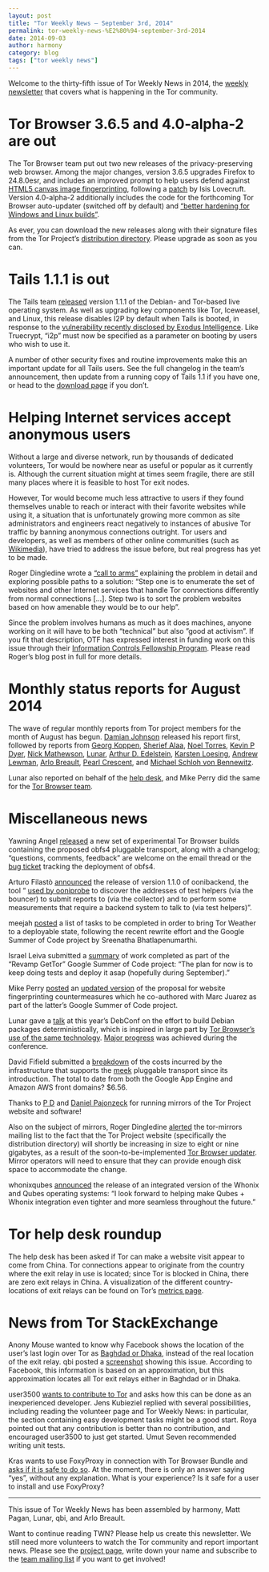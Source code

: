 ```yaml
---
layout: post
title: "Tor Weekly News — September 3rd, 2014"
permalink: tor-weekly-news-%E2%80%94-september-3rd-2014
date: 2014-09-03
author: harmony
category: blog
tags: ["tor weekly news"]
---
```


Welcome to the thirty-fifth issue of Tor Weekly News in 2014, the [weekly newsletter](https://lists.torproject.org/cgi-bin/mailman/listinfo/tor-news) that covers what is happening in the Tor community.

# Tor Browser 3.6.5 and 4.0-alpha-2 are out

The Tor Browser team put out two new releases of the privacy-preserving web browser. Among the major changes, version 3.6.5 upgrades Firefox to 24.8.0esr, and includes an improved prompt to help users defend against [HTML5 canvas image fingerprinting](https://lists.torproject.org/pipermail/tor-talk/2014-July/033969.html), following a [patch](https://bugs.torproject.org/12684) by Isis Lovecruft. Version 4.0-alpha-2 additionally includes the code for the forthcoming Tor Browser auto-updater (switched off by default) and [“better hardening for Windows and Linux builds”](https://lists.torproject.org/pipermail/tor-qa/2014-September/000458.html).

As ever, you can download the new releases along with their signature files from the Tor Project’s [distribution directory](https://www.torproject.org/dist/torbrowser/). Please upgrade as soon as you can.

# Tails 1.1.1 is out

The Tails team [released](https://tails.boum.org/news/version_1.1.1/) version 1.1.1 of the Debian- and Tor-based live operating system. As well as upgrading key components like Tor, Iceweasel, and Linux, this release disables I2P by default when Tails is booted, in response to the [vulnerability recently disclosed by Exodus Intelligence](https://tails.boum.org/security/Security_hole_in_I2P_0.9.13/). Like Truecrypt, “i2p” must now be specified as a parameter on booting by users who wish to use it.

A number of other security fixes and routine improvements make this an important update for all Tails users. See the full changelog in the team’s announcement, then update from a running copy of Tails 1.1 if you have one, or head to the [download page](https://tails.boum.org/download/) if you don’t.

# Helping Internet services accept anonymous users

Without a large and diverse network, run by thousands of dedicated volunteers, Tor would be nowhere near as useful or popular as it currently is. Although the current situation might at times seem fragile, there are still many places where it is feasible to host Tor exit nodes.

However, Tor would become much less attractive to users if they found themselves unable to reach or interact with their favorite websites while using it, a situation that is unfortunately growing more common as site administrators and engineers react negatively to instances of abusive Tor traffic by banning anonymous connections outright. Tor users and developers, as well as members of other online communities (such as [Wikimedia](https://meta.wikimedia.org/wiki/Grants:IdeaLab/Partnership_between_Wikimedia_community_and_Tor_community)), have tried to address the issue before, but real progress has yet to be made.

Roger Dingledine wrote a [“call to arms”](https://blog.torproject.org/blog/call-arms-helping-internet-services-accept-anonymous-users) explaining the problem in detail and exploring possible paths to a solution: “Step one is to enumerate the set of websites and other Internet services that handle Tor connections differently from normal connections […]. Step two is to sort the problem websites based on how amenable they would be to our help”.

Since the problem involves humans as much as it does machines, anyone working on it will have to be both “technical” but also ”good at activism”. If you fit that description, OTF has expressed interest in funding work on this issue through their [Information Controls Fellowship Program](https://www.opentechfund.org/labs/fellowships). Please read Roger’s blog post in full for more details.

# Monthly status reports for August 2014

The wave of regular monthly reports from Tor project members for the month of August has begun. [Damian Johnson](https://lists.torproject.org/pipermail/tor-reports/2014-August/000626.html) released his report first, followed by reports from [Georg Koppen](https://lists.torproject.org/pipermail/tor-reports/2014-August/000627.html), [Sherief Alaa](https://lists.torproject.org/pipermail/tor-reports/2014-September/000628.html), [Noel Torres](https://lists.torproject.org/pipermail/tor-reports/2014-September/000629.html), [Kevin P Dyer](https://lists.torproject.org/pipermail/tor-reports/2014-September/000630.html), [Nick Mathewson](https://lists.torproject.org/pipermail/tor-reports/2014-September/000633.html), [Lunar](https://lists.torproject.org/pipermail/tor-reports/2014-September/000635.html), [Arthur D. Edelstein](https://lists.torproject.org/pipermail/tor-reports/2014-September/000636.html), [Karsten Loesing](https://lists.torproject.org/pipermail/tor-reports/2014-September/000637.html), [Andrew Lewman](https://lists.torproject.org/pipermail/tor-reports/2014-September/000638.html), [Arlo Breault](https://lists.torproject.org/pipermail/tor-reports/2014-September/000639.html), [Pearl Crescent](https://lists.torproject.org/pipermail/tor-reports/2014-September/000640.html), and [Michael Schloh von Bennewitz](https://lists.torproject.org/pipermail/tor-reports/2014-September/000641.html).

Lunar also reported on behalf of the [help desk](https://lists.torproject.org/pipermail/tor-reports/2014-September/000634.html), and Mike Perry did the same for the [Tor Browser team](https://lists.torproject.org/pipermail/tor-reports/2014-September/000642.html).

# Miscellaneous news

Yawning Angel [released](https://lists.torproject.org/pipermail/tor-dev/2014-August/007420.html) a new set of experimental Tor Browser builds containing the proposed obfs4 pluggable transport, along with a changelog; “questions, comments, feedback” are welcome on the email thread or the [bug ticket](https://bugs.torproject.org/12130) tracking the deployment of obfs4.

Arturo Filastò [announced](https://lists.torproject.org/pipermail/tor-dev/2014-September/007450.html) the release of version 1.1.0 of oonibackend, the tool “ [used by ooniprobe](https://pypi.python.org/pypi/oonibackend) to discover the addresses of test helpers (via the bouncer) to submit reports to (via the collector) and to perform some measurements that require a backend system to talk to (via test helpers)”.

meejah [posted](https://lists.torproject.org/pipermail/tor-dev/2014-August/007426.html) a list of tasks to be completed in order to bring Tor Weather to a deployable state, following the recent rewrite effort and the Google Summer of Code project by Sreenatha Bhatlapenumarthi.

Israel Leiva submitted a [summary](https://lists.torproject.org/pipermail/tor-dev/2014-August/007427.html) of work completed as part of the “Revamp GetTor” Google Summer of Code project: “The plan for now is to keep doing tests and deploy it asap (hopefully during September).”

Mike Perry [posted](https://lists.torproject.org/pipermail/tor-dev/2014-August/007417.html) an [updated version](https://gitweb.torproject.org/user/mikeperry/torspec.git/blob/refs/heads/multihop-padding-primitives:/proposals/ideas/xxx-multihop-padding-primitives.txt) of the proposal for website fingerprinting countermeasures which he co-authored with Marc Juarez as part of the latter’s Google Summer of Code project.

Lunar gave a [talk](http://meetings-archive.debian.net/pub/debian-meetings/2014/debconf14/webm/Reproducible_Builds_for_Debian_a_year_later.webm) at this year’s DebConf on the effort to build Debian packages deterministically, which is inspired in large part by [Tor Browser’s use of the same technology](https://blog.torproject.org/blog/deterministic-builds-part-one-cyberwar-and-global-compromise). [Major progress](http://lists.alioth.debian.org/pipermail/reproducible-builds/Week-of-Mon-20140901/000198.html) was achieved during the conference.

David Fifield submitted a [breakdown](https://lists.torproject.org/pipermail/tor-dev/2014-August/007429.html) of the costs incurred by the infrastructure that supports the [meek](https://trac.torproject.org/projects/tor/wiki/doc/meek) pluggable transport since its introduction. The total to date from both the Google App Engine and Amazon AWS front domains? $6.56.

Thanks to [P D](https://lists.torproject.org/pipermail/tor-mirrors/2014-August/000653.html) and [Daniel Pajonzeck](https://lists.torproject.org/pipermail/tor-mirrors/2014-August/000673.html) for running mirrors of the Tor Project website and software!

Also on the subject of mirrors, Roger Dingledine [alerted](https://lists.torproject.org/pipermail/tor-mirrors/2014-September/000675.html) the tor-mirrors mailing list to the fact that the Tor Project website (specifically the distribution directory) will shortly be increasing in size to eight or nine gigabytes, as a result of the soon-to-be-implemented [Tor Browser updater](https://bugs.torproject.org/4234). Mirror operators will need to ensure that they can provide enough disk space to accommodate the change.

whonixqubes [announced](https://lists.torproject.org/pipermail/tor-talk/2014-August/034562.html) the release of an integrated version of the Whonix and Qubes operating systems: “I look forward to helping make Qubes + Whonix integration even tighter and more seamless throughout the future.”

# Tor help desk roundup

The help desk has been asked if Tor can make a website visit appear to come from China. Tor connections appear to originate from the country where the exit relay in use is located; since Tor is blocked in China, there are zero exit relays in China. A visualization of the different country-locations of exit relays can be found on Tor’s [metrics page](https://metrics.torproject.org/bubbles.html#country-exits-only).

# News from Tor StackExchange

Anony Mouse wanted to know why Facebook shows the location of the user’s last login over Tor as [Baghdad or Dhaka](https://tor.stackexchange.com/q/3364/88), instead of the real location of the exit relay. qbi posted a [screenshot](https://twitter.com/qbi/status/506550322308055040) showing this issue. According to Facebook, this information is based on an approximation, but this approximation locates all Tor exit relays either in Baghdad or in Dhaka.

user3500 [wants to contribute to Tor](https://tor.stackexchange.com/q/3961/88) and asks how this can be done as an inexperienced developer. Jens Kubieziel replied with several possibilities, including reading the volunteer page and Tor Weekly News: in particular, the section containing easy development tasks might be a good start. Roya pointed out that any contribution is better than no contribution, and encouraged user3500 to just get started. Umut Seven recommended writing unit tests.

Kras wants to use FoxyProxy in connection with Tor Browser Bundle and [asks if it is safe to do so](https://tor.stackexchange.com/q/3239/88). At the moment, there is only an answer saying “yes”, without any explanation. What is your experience? Is it safe for a user to install and use FoxyProxy?

* * *
This issue of Tor Weekly News has been assembled by harmony, Matt Pagan, Lunar, qbi, and Arlo Breault.

Want to continue reading TWN? Please help us create this newsletter. We still need more volunteers to watch the Tor community and report important news. Please see the [project page](https://trac.torproject.org/projects/tor/wiki/TorWeeklyNews), write down your name and subscribe to the [team mailing list](https://lists.torproject.org/cgi-bin/mailman/listinfo/news-team) if you want to get involved!

